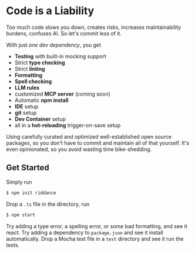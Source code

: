 # Code is a Liability

Too much code slows you down, creates risks, increases maintainability burdens, confuses AI. So let's commit less of it.

With just _one dev dependency_, you get

- **Testing** with built-in mocking support
- Strict **type checking**
- Strict **linting**
- **Formatting**
- **Spell checking**
- **LLM rules**
- customized **MCP server** (coming soon)
- Automatic **npm install**
- **IDE** setup
- **git** setup
- **Dev Container** setup
- all in a **hot-reloading** trigger-on-save setup

Using carefully curated and optimized well-established open source packages, so you don't have to commit and maintain all of that yourself. It's even opinionated, so you avoid wasting time bike-shedding.

## Get Started

Simply run

```sh
$ npm init riddance
```

Drop a `.ts` file in the directory, run

```sh
$ npm start
```

Try adding a type error, a spelling error, or some bad formatting, and see it react. Try adding a dependency to `package.json` and see it install automatically. Drop a Mocha test file in a `test` directory and see it run the tests.
